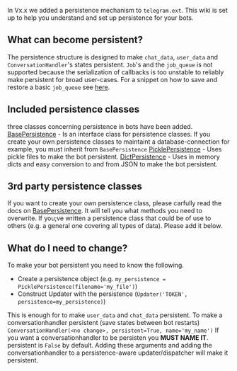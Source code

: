 In Vx.x we added a persistence mechanism to `telegram.ext`. This wiki is set up to help you understand and set up persistence for your bots.

## What can become persistent?
The persistence structure is designed to make `chat_data`, `user_data` and `ConversationHandler`'s states persistent.
`Job`'s and the `job_queue` is not supported because the serialization of callbacks is too unstable to reliably make persistent for broad user-cases. For a snippet on how to save and restore a basic `job_queue` see [here](https://github.com/python-telegram-bot/python-telegram-bot/wiki/Code-snippets#save-and-load-jobs-using-pickle).

## Included persistence classes
three classes concerning persistence in bots have been added. 
[BasePersistence](https://python-telegram-bot.readthedocs.io/en/stable/telegram.ext.basepersistence.html) - Is an interface class for persistence classes. If you create your own persistence classes to maintaint a database-connection for example, you must inherit from `BasePersistence`
[PicklePersistence](https://python-telegram-bot.readthedocs.io/en/stable/telegram.ext.picklepersistence.html) - Uses pickle files to make the bot persistent.
[DictPersistence](https://python-telegram-bot.readthedocs.io/en/stable/telegram.ext.dictpersistence.html) - Uses in memory dicts and easy conversion to and from JSON to make the bot persistent.

## 3rd party persistence classes
If you want to create your own persistence class, please carfully read the docs on [BasePersistence](https://python-telegram-bot.readthedocs.io/en/stable/telegram.ext.basepersistence.html). It will tell you what methods you need to overwrite. If you;ve written a persistence class that could be of use to others (e.g. a general one covering all types of data). Please add it  below.

## What do I need to change?
To make your bot persistent you need to know the following.

- Create a persistence object (e.g. `my_persistence = PicklePersistence(filename='my_file')`)
- Construct Updater with the persistence (`Updater('TOKEN', persistence=my_persistence)`)

This is enough for to make `user_data` and `chat_data` persistent.
To make a conversationhandler persistent (save states between bot restarts)
`ConversationHandler(<no change>, persistent=True, name='my_name')`
If you want a conversationhandler to be persisten you **MUST NAME IT**. persistent is `False` by default.
Adding these arguments and adding the conversationhandler to a persistence-aware updater/dispatcher will make it persistent.
 